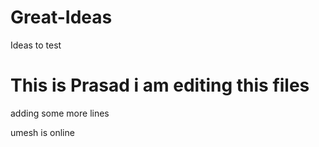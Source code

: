 # Great-Ideas
Ideas to test

# This is Prasad  i am  editing this files


adding  some  more  lines 

umesh  is  online
